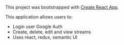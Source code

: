 This project was bootstrapped with [Create React App](https://github.com/facebook/create-react-app).

This application allows users to:

- Login user Google Auth
- Create, delete, edit and view streams
- Uses react, redux, semantic UI
